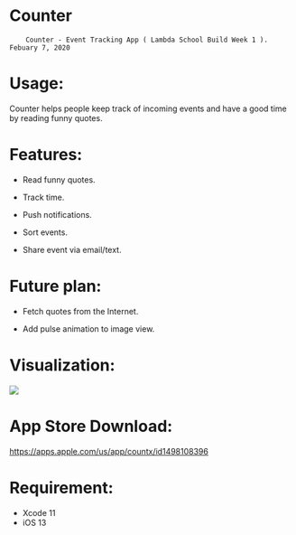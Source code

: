 # Counter

        Counter - Event Tracking App ( Lambda School Build Week 1 ). Febuary 7, 2020
# Usage:
Counter helps people keep track of incoming events and have a good time by reading funny quotes.

# Features:

- Read funny quotes.

- Track time. 

- Push notifications.

- Sort events.

- Share event via email/text.

# Future plan: 
- Fetch quotes from the Internet.

- Add pulse animation to image view.

# Visualization:

 ![](counterapp.gif)

# App Store Download: 
https://apps.apple.com/us/app/countx/id1498108396

# Requirement:
- Xcode 11 
- iOS 13
